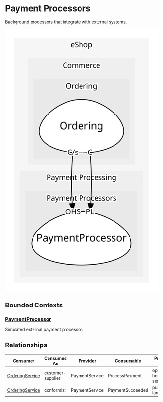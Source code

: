 

# Payment Processors
Background processors that integrate with external systems.

![contextmap](./contextmap.svg)

## Bounded Contexts

### [PaymentProcessor](boundedcontexts/payment_processor/index.md)
Simulated external payment processor.



## Relationships
| Consumer | Consumed As | Provider | Consumable | Provided As |
| --- | --- | --- | --- | --- |
| [OrderingService](../../../commerce/subdomains/ordering/boundedcontexts/ordering/services/ordering_service/index.md) | customer-supplier | PaymentService | ProcessPayment | open-host-service |
| [OrderingService](../../../commerce/subdomains/ordering/boundedcontexts/ordering/services/ordering_service/index.md) | conformist | PaymentService | PaymentSucceeded | published-language |
	
	
